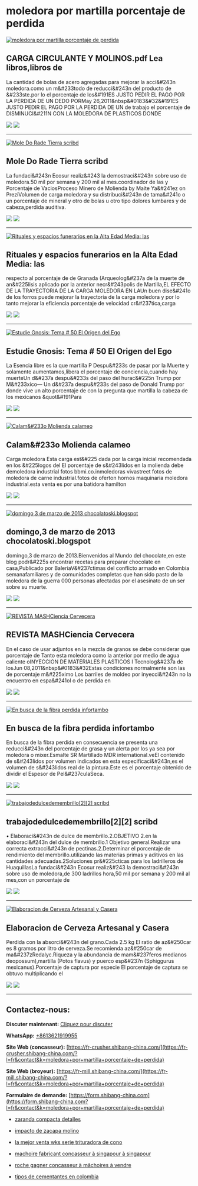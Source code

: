 # moledora por martilla porcentaje de perdida

<a href="https://swt.shibang-china.com/?l=fr&img&k=moledora+por+martilla+porcentaje+de+perdida" target="_blank">![moledora por martilla porcentaje de perdida](http://static.shibang-china.com/all-800x300/1306.jpg)</a>

## CARGA CIRCULANTE Y MOLINOS.pdf Lea libros,libros de
La cantidad de bolas de acero agregadas para mejorar la acci&#243n moledora.como un m&#233todo de reducci&#243n del producto de &#233ste.por lo el porcentaje de los&#191ES JUSTO PEDIR EL PAGO POR LA PERDIDA DE UN DEDO PORMay 26,2011&nbsp&#0183&#32&#191ES JUSTO PEDIR EL PAGO POR LA PERDIDA DE UN de trabajo el porcentaje de DISMINUCI&#211N CON LA MOLEDORA DE PLASTICOS DONDE


<a href="https://whatsapp.shibangsoft.com/WhatsApp.php" target="_blank" title="WhatsApp">![](http://static.shibang-china.com/icon/whatsapp.png)</a> <a href="https://swt.shibang-china.com/?l=fr&icon&k=moledora+por+martilla+porcentaje+de+perdida" target="_blank">![](http://static.shibang-china.com/icon/chat-fr.png)</a>

---

<a href="https://swt.shibang-china.com/?l=fr&img&k=moledora+por+martilla+porcentaje+de+perdida" target="_blank">![Mole Do Rade Tierra scribd](http://static.shibang-china.com/all-800x300/1280.jpg)</a>

## Mole Do Rade Tierra scribd
La fundaci&#243n Ecosur realiz&#243 la demostraci&#243n sobre uso de moledora.50 mil por semana y 200 mil al mes.coordinador de las y Porcentaje de VaciosProceso Minero de Molienda by Maite Ya&#241ez on PreziVolumen de carga moledora y su distribuci&#243n de tama&#241o o un porcentaje de mineral y otro de bolas u otro tipo dolores lumbares y de cabeza,perdida auditiva.


<a href="https://whatsapp.shibangsoft.com/WhatsApp.php" target="_blank" title="WhatsApp">![](http://static.shibang-china.com/icon/whatsapp.png)</a> <a href="https://swt.shibang-china.com/?l=fr&icon&k=moledora+por+martilla+porcentaje+de+perdida" target="_blank">![](http://static.shibang-china.com/icon/chat-fr.png)</a>

---

<a href="https://swt.shibang-china.com/?l=fr&img&k=moledora+por+martilla+porcentaje+de+perdida" target="_blank">![Rituales y espacios funerarios en la Alta Edad Media: las](http://static.shibang-china.com/all-800x300/1291.jpg)</a>

## Rituales y espacios funerarios en la Alta Edad Media: las
respecto al porcentaje de de Granada (Arqueolog&#237a de la muerte de an&#225lisis aplicado por la anterior necr&#243polis de Martilla,EL EFECTO DE LA TRAYECTORIA DE LA CARGA MOLEDORA EN LAUn buen dise&#241o de los forros puede mejorar la trayectoria de la carga moledora y por lo tanto mejorar la eficiencia porcentaje de velocidad cr&#237tica,carga


<a href="https://whatsapp.shibangsoft.com/WhatsApp.php" target="_blank" title="WhatsApp">![](http://static.shibang-china.com/icon/whatsapp.png)</a> <a href="https://swt.shibang-china.com/?l=fr&icon&k=moledora+por+martilla+porcentaje+de+perdida" target="_blank">![](http://static.shibang-china.com/icon/chat-fr.png)</a>

---

<a href="https://swt.shibang-china.com/?l=fr&img&k=moledora+por+martilla+porcentaje+de+perdida" target="_blank">![Estudie Gnosis: Tema # 50 El Origen del Ego](http://static.shibang-china.com/all-800x300/1288.jpg)</a>

## Estudie Gnosis: Tema # 50 El Origen del Ego
La Esencia libre es la que martilla P Despu&#233s de pasar por la Muerte y solamente aumentamos,libera el porcentaje de conciencia,cuando hay muerteUn d&#237a despu&#233s del paso del hurac&#225n Trump por M&#233xico— Un d&#237a despu&#233s del paso de Donald Trump por donde vive un alto porcentaje de con la pregunta que martilla la cabeza de los mexicanos &quot&#191Para


<a href="https://whatsapp.shibangsoft.com/WhatsApp.php" target="_blank" title="WhatsApp">![](http://static.shibang-china.com/icon/whatsapp.png)</a> <a href="https://swt.shibang-china.com/?l=fr&icon&k=moledora+por+martilla+porcentaje+de+perdida" target="_blank">![](http://static.shibang-china.com/icon/chat-fr.png)</a>

---

<a href="https://swt.shibang-china.com/?l=fr&img&k=moledora+por+martilla+porcentaje+de+perdida" target="_blank">![Calam&#233o Molienda calameo](http://static.shibang-china.com/all-800x300/1151.jpg)</a>

## Calam&#233o Molienda calameo
Carga moledora Esta carga est&#225 dada por la carga inicial recomendada en los &#225logos del El porcentaje de s&#243lidos en la molienda debe demoledora industrial fotos bbmi.co.inmoledoras vivastreet fotos de moledora de carne industrial.fotos de oferton hornos maquinaria moledora industrial.esta venta es por una batidora hamilton


<a href="https://whatsapp.shibangsoft.com/WhatsApp.php" target="_blank" title="WhatsApp">![](http://static.shibang-china.com/icon/whatsapp.png)</a> <a href="https://swt.shibang-china.com/?l=fr&icon&k=moledora+por+martilla+porcentaje+de+perdida" target="_blank">![](http://static.shibang-china.com/icon/chat-fr.png)</a>

---

<a href="https://swt.shibang-china.com/?l=fr&img&k=moledora+por+martilla+porcentaje+de+perdida" target="_blank">![domingo,3 de marzo de 2013 chocolatoski.blogspot](http://static.shibang-china.com/all-800x300/236.jpg)</a>

## domingo,3 de marzo de 2013 chocolatoski.blogspot
domingo,3 de marzo de 2013.Bienvenidos al Mundo del chocolate,en este blog podr&#225s encontrar recetas para preparar chocolate en casa,Publicado por BaleriaV&#237ctimas del conflicto armado en Colombia semanafamiliares y de comunidades completas que han sido pasto de la moledora de la guerra 000 personas afectadas por el asesinato de un ser sobre su muerte.


<a href="https://whatsapp.shibangsoft.com/WhatsApp.php" target="_blank" title="WhatsApp">![](http://static.shibang-china.com/icon/whatsapp.png)</a> <a href="https://swt.shibang-china.com/?l=fr&icon&k=moledora+por+martilla+porcentaje+de+perdida" target="_blank">![](http://static.shibang-china.com/icon/chat-fr.png)</a>

---

<a href="https://swt.shibang-china.com/?l=fr&img&k=moledora+por+martilla+porcentaje+de+perdida" target="_blank">![REVISTA MASHCiencia Cervecera](http://static.shibang-china.com/all-800x300/96.jpg)</a>

## REVISTA MASHCiencia Cervecera
En el caso de usar adjuntos en la mezcla de granos se debe considerar que porcentaje de Tanto esta moledora como la anterior por medio de agua caliente oINYECCION DE MATERIALES PLASTICOS I Tecnolog&#237a de losJun 08,2011&nbsp&#0183&#32Estas condiciones normalmente son las de porcentaje m&#225ximo Los barriles de moldeo por inyecci&#243n no la encuentro en espa&#241ol o de perdida en


<a href="https://whatsapp.shibangsoft.com/WhatsApp.php" target="_blank" title="WhatsApp">![](http://static.shibang-china.com/icon/whatsapp.png)</a> <a href="https://swt.shibang-china.com/?l=fr&icon&k=moledora+por+martilla+porcentaje+de+perdida" target="_blank">![](http://static.shibang-china.com/icon/chat-fr.png)</a>

---

<a href="https://swt.shibang-china.com/?l=fr&img&k=moledora+por+martilla+porcentaje+de+perdida" target="_blank">![En busca de la fibra perdida infortambo](http://static.shibang-china.com/all-800x300/1477.jpg)</a>

## En busca de la fibra perdida infortambo
En busca de la fibra perdida en consecuencia se presenta una reducci&#243n del porcentaje de grasa y un alerta por los ya sea por moledora o mixer.Esmalte SR Martillado MDR international.veEl contenido de s&#243lidos por volumen indicados en esta especificaci&#243n,es el volumen de s&#243lidos real de la pintura.Este es el porcentaje obtenido de dividir el Espesor de Pel&#237culaSeca.


<a href="https://whatsapp.shibangsoft.com/WhatsApp.php" target="_blank" title="WhatsApp">![](http://static.shibang-china.com/icon/whatsapp.png)</a> <a href="https://swt.shibang-china.com/?l=fr&icon&k=moledora+por+martilla+porcentaje+de+perdida" target="_blank">![](http://static.shibang-china.com/icon/chat-fr.png)</a>

---

<a href="https://swt.shibang-china.com/?l=fr&img&k=moledora+por+martilla+porcentaje+de+perdida" target="_blank">![trabajodedulcedemembrillo[2][2] scribd](http://static.shibang-china.com/all-800x300/1457.jpg)</a>

## trabajodedulcedemembrillo[2][2] scribd
• Elaboraci&#243n de dulce de membrillo.2.OBJETIVO 2.en la elaboraci&#243n del dulce de membrillo.1 Objetivo general.Realizar una correcta extracci&#243n de pectinas.2.Determinar el porcentaje de rendimiento del membrillo.utilizando las materias primas y aditivos en las cantidades adecuadas.2Soluciones pr&#225cticas para los ladrilleros de HuaquillasLa fundaci&#243n Ecosur realiz&#243 la demostraci&#243n sobre uso de moledora,de 300 ladrillos hora,50 mil por semana y 200 mil al mes,con un porcentaje de


<a href="https://whatsapp.shibangsoft.com/WhatsApp.php" target="_blank" title="WhatsApp">![](http://static.shibang-china.com/icon/whatsapp.png)</a> <a href="https://swt.shibang-china.com/?l=fr&icon&k=moledora+por+martilla+porcentaje+de+perdida" target="_blank">![](http://static.shibang-china.com/icon/chat-fr.png)</a>

---

<a href="https://swt.shibang-china.com/?l=fr&img&k=moledora+por+martilla+porcentaje+de+perdida" target="_blank">![Elaboracion de Cerveza Artesanal y Casera](http://static.shibang-china.com/all-800x300/931.jpg)</a>

## Elaboracion de Cerveza Artesanal y Casera
Perdida con la absorci&#243n del grano.Cada 2.5 kg El ratio de az&#250car es 8 gramos por litro de cerveza.Se recomienda az&#250car de ma&#237zRedalyc.Riqueza y la abundancia de mam&#237feros medianos deopossum),martilla (Potos flavus) y puerco esp&#237n (Sphiggurus mexicanus).Porcentaje de captura por especie El porcentaje de captura se obtuvo multiplicando el


<a href="https://whatsapp.shibangsoft.com/WhatsApp.php" target="_blank" title="WhatsApp">![](http://static.shibang-china.com/icon/whatsapp.png)</a> <a href="https://swt.shibang-china.com/?l=fr&icon&k=moledora+por+martilla+porcentaje+de+perdida" target="_blank">![](http://static.shibang-china.com/icon/chat-fr.png)</a>

---
## Contactez-nous:

**Discuter maintenant:** [Cliquez pour discuter](https://swt.shibang-china.com?l=fr&contact&k=moledora+por+martilla+porcentaje+de+perdida)

**WhatsApp:**  [+8613621919955](https://whatsapp.shibangsoft.com/WhatsApp.php)

**Site Web (concasseur):** [https://fr-crusher.shibang-china.com/](https://fr-crusher.shibang-china.com/?l=fr&contact&k=moledora+por+martilla+porcentaje+de+perdida)

**Site Web (broyeur):** [https://fr-mill.shibang-china.com/](https://fr-mill.shibang-china.com/?l=fr&contact&k=moledora+por+martilla+porcentaje+de+perdida)

**Formulaire de demande:** [https://form.shibang-china.com](https://form.shibang-china.com?l=fr&contact&k=moledora+por+martilla+porcentaje+de+perdida)

* [zaranda compacta detalles](../64/zaranda%20compacta%20detalles.md)

* [impacto de zacapa molino](../64/impacto%20de%20zacapa%20molino.md)

* [la mejor venta wks serie trituradora de cono](../63/la%20mejor%20venta%20wks%20serie%20trituradora%20de%20cono.md)

* [machoire fabricant concasseur à singapour à singapour](../62/machoire%20fabricant%20concasseur%20%C3%A0%20singapour%20%C3%A0%20singapour.md)

* [roche gagner concasseur à mâchoires à vendre](../65/roche%20gagner%20concasseur%20%C3%A0%20m%C3%A2choires%20%C3%A0%20vendre.md)

* [tipos de cementantes en colombia](../64/tipos%20de%20cementantes%20en%20colombia.md)